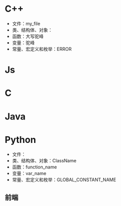 # C++

- 文件：my_file
- 类、结构体、对象：
- 函数：大写驼峰
- 变量：驼峰
- 常量、宏定义和枚举：ERROR

# Js

# C #

# Java

# Python

- 文件：
- 类、结构体、对象：ClassName
- 函数：function_name
- 变量：var_name
- 常量、宏定义和枚举：GLOBAL_CONSTANT_NAME

## 前端
